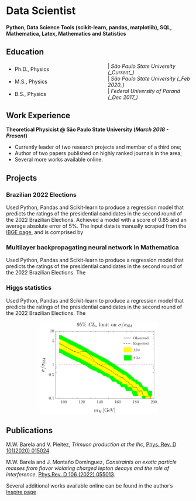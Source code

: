 # Data Scientist

#### Python, Data Science Tools (scikit-learn, pandas, matplotlib), SQL, Mathematica, Latex, Mathematics and Statistics

## Education
- <div style="display: flex; justify-content: space-between; align-items: center;">
  <span style="flex: 1; text-align: left;">Ph.D., Physics</span>
  <span style="flex: 1; margin-left: 2em;">| <i>São Paulo State University (_Current_)</i></span>
  </div>
- <div style="display: flex; justify-content: space-between; align-items: center;">
  <span style="flex: 1; text-align: left;">M.S., Physics</span>
  <span style="flex: 1; margin-left: 2em;">| <i>São Paulo State University (_Feb 2020_)</i></span>
  </div>
- <div style="display: flex; justify-content: space-between; align-items: center;">
  <span style="flex: 1; text-align: left;">B.S., Physics</span>
  <span style="flex: 1; margin-left: 2em;">| <i>Federal University of Paraná (_Dec 2017_)</i></span>
  </div>

## Work Experience
**Theoretical Physicist @ São Paulo State University (_March 2018 - Present_)**
- Currently leader of two research projects and member of a third one;
- Author of two papers published on highly ranked journals in the area;
- Several more works available online.

## Projects

### Brazilian 2022 Elections

Used Python, Pandas and Scikit-learn to produce a regression model that predicts the ratings of the presidential candidates in the second round of the 2022 Brazilian Elections. Achieved a model with a score of 0.85 and an average absolute error of 5%. The input data is manually scraped from the [IBGE page](https://www.ibge.gov.br/estatisticas/downloads-estatisticas.html), and is comprised by 

### Multilayer backpropagating neural network in Mathematica

Used Python, Pandas and Scikit-learn to produce a regression model that predicts the ratings of the presidential candidates in the second round of the 2022 Brazilian Elections. The 

### Higgs statistics

Used Python, Pandas and Scikit-learn to produce a regression model that predicts the ratings of the presidential candidates in the second round of the 2022 Brazilian Elections. The 

<p align="center">
  <img src="https://github.com/betobarela/webpage/blob/main/assets/img/Higgs_Money_Plot.png?raw=true" width="64%" />
</p>

## Publications
M.W. Barela and V. Pleitez, _Trimuon production at the lhc_, [Phys. Rev. D 101(2020) 015024](https://doi.org/10.1103/PhysRevD.101.015024).

M.W. Barela and J. Montaño Domínguez, _Constraints on exotic particle masses
from flavor violating charged lepton decays and the role of interference_, [Phys.Rev. D 106 (2022) 055013](https://doi.org/10.1103/PhysRevD.106.055013).

Several additional works available online can be found in the author’s [Inspire page](https://inspirehep.net/authors/1983519)
